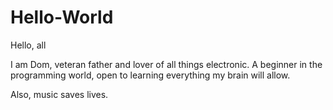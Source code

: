 # Hello-World
Hello, all

I am Dom, veteran father and lover of all things electronic. 
A beginner in the programming world, open to learning everything my brain will allow. 


Also, music saves lives.
